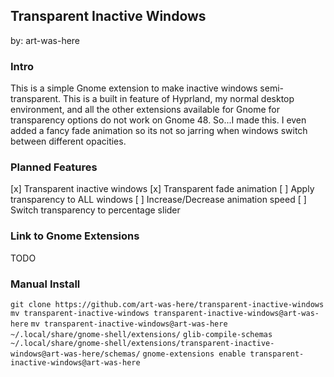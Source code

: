 ## Transparent Inactive Windows
by: art-was-here

### Intro

This is a simple Gnome extension to make inactive windows semi-transparent. This is a built in feature of Hyprland, my normal desktop environment, and all the other extensions available for Gnome for transparency options do not work on Gnome 48. So...I made this. I even added a fancy fade animation so its not so jarring when windows switch between different opacities.

### Planned Features

[x] Transparent inactive windows
[x] Transparent fade animation
[ ] Apply transparency to ALL windows
[ ] Increase/Decrease animation speed
[ ] Switch transparency to percentage slider

### Link to Gnome Extensions
TODO

### Manual Install

`git clone https://github.com/art-was-here/transparent-inactive-windows`
`mv transparent-inactive-windows transparent-inactive-windows@art-was-here`
`mv transparent-inactive-windows@art-was-here ~/.local/share/gnome-shell/extensions/`
`glib-compile-schemas ~/.local/share/gnome-shell/extensions/transparent-inactive-windows@art-was-here/schemas/`
`gnome-extensions enable transparent-inactive-windows@art-was-here`
